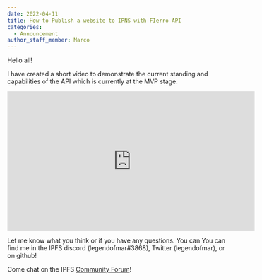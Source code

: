 ```yaml
---
date: 2022-04-11
title: How to Publish a website to IPNS with FIerro API
categories:
  - Announcement
author_staff_member: Marco
---
```

Hello all!

I have created a short video to demonstrate the current standing and capabilities of the API which is currently at the MVP stage. 

  <p>
  <iframe width="560" height="315" src="https://www.youtube.com/embed/LN4dXO6sYe4" title="YouTube video player" frameborder="0" allow="accelerometer; autoplay; clipboard-write; encrypted-media; gyroscope; picture-in-picture" allowfullscreen></iframe>
  </p>
  
Let me know what you think or if you have any questions. You can You can find me in the IPFS discord (legendofmar#3868), Twitter (legendofmar), or on github! 

Come chat on the IPFS [Community Forum](https://github.com/ipfs/community/discussions/701)!

